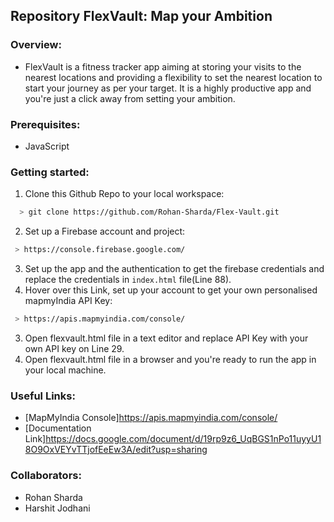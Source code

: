 ## Repository FlexVault: Map your Ambition

### Overview:
  * FlexVault is a fitness tracker app aiming at storing your visits to the nearest locations and providing a flexibility to set the nearest location to start your journey as per your target. It is a highly productive app and you're just a click away from setting your ambition.

### Prerequisites:
  * JavaScript

### Getting started:
  1. Clone this Github Repo to your local workspace:
  ```bash
    > git clone https://github.com/Rohan-Sharda/Flex-Vault.git
  ```
  2. Set up a Firebase account and project: 
   ```bash
    > https://console.firebase.google.com/
  ```
  3. Set up the app and the authentication to get the firebase credentials and replace the credentials in ```index.html``` file(Line 88).
  2. Hover over this Link, set up your account to get your own personalised mapmyIndia API Key:
   ```bash
    > https://apis.mapmyindia.com/console/
  ```
  3. Open flexvault.html file in a text editor and replace API Key with your own API key on Line 29.
  4. Open flexvault.html file in a browser and you're ready to run the app in your local machine.

### Useful Links:
  * [MapMyIndia Console]https://apis.mapmyindia.com/console/
  * [Documentation Link]https://docs.google.com/document/d/19rp9z6_UqBGS1nPo11uyyU18O9OxVEYvTTjofEeEw3A/edit?usp=sharing

### Collaborators:
  * Rohan Sharda
  * Harshit Jodhani 

